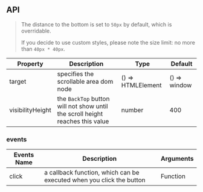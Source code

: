 ## API

> The distance to the bottom is set to `50px` by default, which is overridable.
>
> If you decide to use custom styles, please note the size limit: no more than `40px * 40px`.

| Property | Description | Type | Default |
| --- | --- | --- | --- |
| target | specifies the scrollable area dom node | () => HTMLElement | () => window |
| visibilityHeight | the `BackTop` button will not show until the scroll height reaches this value | number | 400 |

### events

| Events Name | Description                                                          | Arguments |
| ----------- | -------------------------------------------------------------------- | --------- |
| click       | a callback function, which can be executed when you click the button | Function  |
